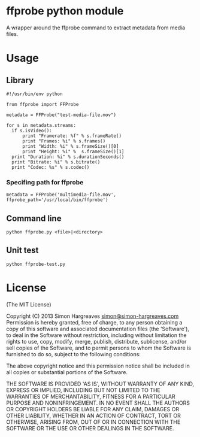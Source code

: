 ffprobe python module
=====================

A wrapper around the ffprobe command to extract metadata from media files.

# Usage

## Library

```
#!/usr/bin/env python

from ffprobe import FFProbe

metadata = FFProbe("test-media-file.mov")

for s in metadata.streams:
  if s.isVideo():
      print "Framerate: %f" % s.frameRate()
      print "Frames: %i" % s.frames()
      print "Width: %i" % s.frameSize()[0]
      print "Height: %i" %  s.frameSize()[1]
  print "Duration: %i" % s.durationSeconds()
  print "Bitrate: %i" % s.bitrate()
  print "Codec: %s" % s.codec()
```

### Specifing path for ffprobe
`metadata = FFProbe('multimedia-file.mov', ffprobe_path='/usr/local/bin/ffprobe')`

## Command line
```python ffprobe.py <file>|<directory>```

## Unit test
```python ffprobe-test.py```

# License
(The MIT License)

Copyright (C) 2013 Simon Hargreaves simon@simon-hargreaves.com Permission is hereby granted,
free of charge, to any person obtaining a copy of this software and associated documentation
files (the 'Software'), to deal in the Software without restriction, including without
limitation the rights to use, copy, modify, merge, publish, distribute, sublicense, and/or
sell copies of the Software, and to permit persons to whom the Software is furnished to do
so, subject to the following conditions:

The above copyright notice and this permission notice shall be included in all copies or
substantial portions of the Software.

THE SOFTWARE IS PROVIDED 'AS IS', WITHOUT WARRANTY OF ANY KIND, EXPRESS OR IMPLIED, INCLUDING
BUT NOT LIMITED TO THE WARRANTIES OF MERCHANTABILITY, FITNESS FOR A PARTICULAR PURPOSE AND
NONINFRINGEMENT. IN NO EVENT SHALL THE AUTHORS OR COPYRIGHT HOLDERS BE LIABLE FOR ANY CLAIM,
DAMAGES OR OTHER LIABILITY, WHETHER IN AN ACTION OF CONTRACT, TORT OR OTHERWISE, ARISING FROM,
OUT OF OR IN CONNECTION WITH THE SOFTWARE OR THE USE OR OTHER DEALINGS IN THE SOFTWARE.
